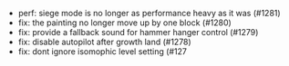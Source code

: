 - perf: siege mode is no longer as performance heavy as it was (#1281)
- fix: the painting no longer move up by one block (#1280)
- fix: provide a fallback sound for hammer hanger control (#1279)
- fix: disable autopilot after growth land (#1278)
- fix: dont ignore isomophic level setting (#127
